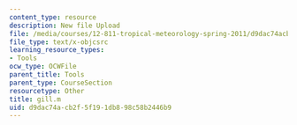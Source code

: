 ```yaml
---
content_type: resource
description: New file Upload
file: /media/courses/12-811-tropical-meteorology-spring-2011/d9dac74acb2f5f191db898c58b2446b9_gill.m
file_type: text/x-objcsrc
learning_resource_types:
- Tools
ocw_type: OCWFile
parent_title: Tools
parent_type: CourseSection
resourcetype: Other
title: gill.m
uid: d9dac74a-cb2f-5f19-1db8-98c58b2446b9
---
```

